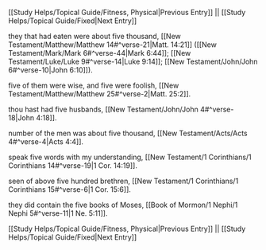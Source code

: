 [[Study Helps/Topical Guide/Fitness, Physical|Previous Entry]]  ||  [[Study Helps/Topical Guide/Fixed|Next Entry]]

 they that had eaten were about five thousand, [[New Testament/Matthew/Matthew 14#^verse-21|Matt. 14:21]] ([[New Testament/Mark/Mark 6#^verse-44|Mark 6:44]]; [[New Testament/Luke/Luke 9#^verse-14|Luke 9:14]]; [[New Testament/John/John 6#^verse-10|John 6:10]]).

 five of them were wise, and five were foolish, [[New Testament/Matthew/Matthew 25#^verse-2|Matt. 25:2]].

 thou hast had five husbands, [[New Testament/John/John 4#^verse-18|John 4:18]].

 number of the men was about five thousand, [[New Testament/Acts/Acts 4#^verse-4|Acts 4:4]].

 speak five words with my understanding, [[New Testament/1 Corinthians/1 Corinthians 14#^verse-19|1 Cor. 14:19]].

 seen of above five hundred brethren, [[New Testament/1 Corinthians/1 Corinthians 15#^verse-6|1 Cor. 15:6]].

 they did contain the five books of Moses, [[Book of Mormon/1 Nephi/1 Nephi 5#^verse-11|1 Ne. 5:11]].

[[Study Helps/Topical Guide/Fitness, Physical|Previous Entry]]  ||  [[Study Helps/Topical Guide/Fixed|Next Entry]]